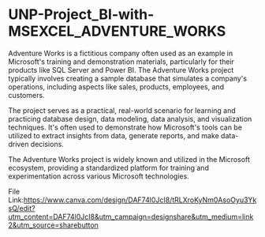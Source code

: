 # UNP-Project_BI-with-MSEXCEL_ADVENTURE_WORKS

Adventure Works is a fictitious company often used as an example in Microsoft's training and demonstration materials, particularly for their products like SQL Server and Power BI. The Adventure Works project typically involves creating a sample database that simulates a company's operations, including aspects like sales, products, employees, and customers.

The project serves as a practical, real-world scenario for learning and practicing database design, data modeling, data analysis, and visualization techniques. It's often used to demonstrate how Microsoft's tools can be utilized to extract insights from data, generate reports, and make data-driven decisions.

The Adventure Works project is widely known and utilized in the Microsoft ecosystem, providing a standardized platform for training and experimentation across various Microsoft technologies.

File Link:https://www.canva.com/design/DAF74l0JcI8/tRLXroKyNm0AsoOyu3YksQ/edit?utm_content=DAF74l0JcI8&utm_campaign=designshare&utm_medium=link2&utm_source=sharebutton
